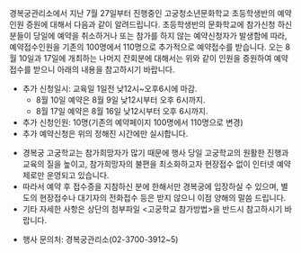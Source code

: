 경복궁관리소에서 지난 7월 27일부터 진행중인 고궁청소년문화학교 초등학생반의 예약인원 증원에 대해서 다음과 같이 알려드립니다.
초등학생반의 문화학교에 참가신청 하신 분들이 당일에 예약을 취소하거나 또는 참가를 하지 않는 예약신청자가 발생함에 따라, 예약접수인원을 기존의 100명에서 110명으로 추가적으로 예약접수를 받습니다.
오는 8월 10일과 17일에 개최하는 나머지 잔회분에 대해서는 위와 같이 인원을 증원하여 예약접수를 받으니 아래의 내용을 참고하시기 바랍니다.

- 추가 신청일시: 교육일 1일전 낮12시~오후6시에 마감.
  - 8월 10일 예약은 8월 9일 낮12시부터 오후 6시까지.
  - 8월 17일 예약은 8월 16일 낮12시부터 오후 6시까지.
- 추가 신청인원: 10명(기존의 예약페이지 100명에서 110명으로 변경)
- 추가 예약신청은 위의 정해진 시간에만 실시합니다.

* 경복궁 고궁학교는 참가희망자가 많기 때문에 행사 당일 고궁학교의 원활한 진행과 교육의 질을 높이고, 참가희망자의 불편을 최소화하고자 현장접수 없이 인터넷 예약제로만 운영되고 있습니다.
* 따라서 예약 후 접수증을 지참하신 분에 한해서만 경복궁에 입장하실 수 있으며, 별도의 현장접수나 대기자의 전화접수 등은 받지 않으니 이점 양해의 말씀 드립니다.
* 기타 자세한 사항은 상단의 첨부파일 <고궁학교 참가방법>을 반드시 참고하시기 바랍니다.

- 행사 문의처: 경복궁관리소(02-3700-3912~5)
